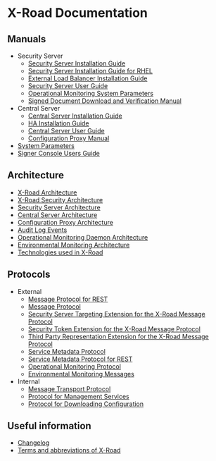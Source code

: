 # X-Road Documentation

## Manuals

* Security Server
  * [Security Server Installation Guide](doc/Manuals/ig-ss_x-road_v6_security_server_installation_guide.md)
  * [Security Server Installation Guide for RHEL](doc/Manuals/ig-ss_x-road_v6_security_server_installation_guide_for_rhel.md)
  * [External Load Balancer Installation Guide](doc/Manuals/LoadBalancing/ig-xlb_x-road_external_load_balancer_installation_guide.md)
  * [Security Server User Guide](doc/Manuals/ug-ss_x-road_6_security_server_user_guide.md)
  * [Operational Monitoring System Parameters](doc/OperationalMonitoring/Manuals/ug-opmonsyspar_x-road_operational_monitoring_system_parameters_Y-1099-1.md)
  * [Signed Document Download and Verification Manual](doc/Manuals/ug-sigdoc_x-road_signed_document_download_and_verification_manual.md)
* Central Server
  * [Central Server Installation Guide](doc/Manuals/ig-cs_x-road_6_central_server_installation_guide.md)
  * [HA Installation Guide](doc/Manuals/ig-csha_x-road_6_ha_installation_guide.md)
  * [Central Server User Guide](doc/Manuals/ug-cs_x-road_6_central_server_user_guide.md)
  * [Configuration Proxy Manual](doc/Manuals/ug-cp_x-road_v6_configuration_proxy_manual.md)
* [System Parameters](doc/Manuals/ug-syspar_x-road_v6_system_parameters.md)
* [Signer Console Users Guide](doc/Manuals/ug-sc_x-road_signer-console_user_guide.md)

## Architecture

* [X-Road Architecture](doc/Architecture/arc-g_x-road_arhitecture.md)
* [X-Road Security Architecture](doc/Architecture/arc-sec_x_road_security_architecture.md)
* [Security Server Architecture](doc/Architecture/arc-ss_x-road_security_server_architecture.md)
* [Central Server Architecture](doc/Architecture/arc-cs_x-road_central_server_architecture.md)
* [Configuration Proxy Architecture](doc/Architecture/arc-cp_x-road_configuration_proxy_architecture.md)
* [Audit Log Events](doc/Architecture/spec-al_x-road_audit_log_events_1.7_Y-883-17.docx)
* [Operational Monitoring Daemon Architecture](doc/OperationalMonitoring/Architecture/arc-opmond_x-road_operational_monitoring_daemon_architecture_Y-1096-1.md)
* [Environmental Monitoring Architecture](doc/EnvironmentalMonitoring/Monitoring-architecture.md)
* [Technologies used in X-Road](doc/Architecture/arc-tec_x-road_technologies.md)

## Protocols

* External
  * [Message Protocol for REST](doc/Protocols/pr-rest_x-road_message_protocol_for_rest.md)
  * [Message Protocol](doc/Protocols/pr-mess_x-road_message_protocol.md)
  * [Security Server Targeting Extension for the X-Road Message Protocol](doc/Protocols/SecurityServerExtension/pr-targetss_security_server_targeting_extension_for_the_x-road_protocol.md)
  * [Security Token Extension for the X-Road Message Protocol](doc/Protocols/SecurityTokenExtension/pr-sectoken_security_token_extension_for_the_x-road_protocol.md)
  * [Third Party Representation Extension for the X-Road Message Protocol](doc/Protocols/ThirdPartyRepresentationExtension/pr-third_party_representation_extension_for_the_x-road_protocol.md)
  * [Service Metadata Protocol](doc/Protocols/pr-meta_x-road_service_metadata_protocol.md)
  * [Service Metadata Protocol for REST](doc/Protocols/pr-mrest_x-road_service_metadata_protocol_for_rest.md)
  * [Operational Monitoring Protocol](doc/OperationalMonitoring/Protocols/pr-opmon_x-road_operational_monitoring_protocol_Y-1096-2.md)
  * [Environmental Monitoring Messages](doc/EnvironmentalMonitoring/Monitoring-messages.md)
* Internal
  * [Message Transport Protocol](doc/Protocols/pr-messtransp_x-road_message_transport_protocol.md)
  * [Protocol for Management Services](doc/Protocols/pr-mserv_x-road_protocol_for_management_services.md)
  * [Protocol for Downloading Configuration](doc/Protocols/pr-gconf_x-road_protocol_for_downloading_configuration.md)

## Useful information

* [Changelog](CHANGELOG.md)
* [Terms and abbreviations of X-Road](doc/terms_x-road_docs.md)
